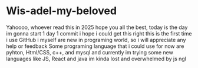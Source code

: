 # Wis-adel-my-beloved
Yahoooo, whoever read this in 2025 hope you all the best, today is the day im gonna start 1 day 1 commit i hope i could get this right
this is the first time i use GitHub
i myself are new in programing world, so i will appreciate any help or feedback
Some programing language that i could use for now are
pyhton, Html/CSS, c++, and mysql
and currently im trying some new languages like JS, React and java
im kinda lost and overwhelmed by js ngl
